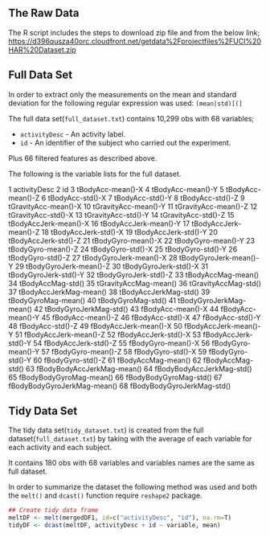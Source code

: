## The Raw Data
The R script includes the steps to download zip file and from the below link;
<https://d396qusza40orc.cloudfront.net/getdata%2Fprojectfiles%2FUCI%20HAR%20Dataset.zip>


## Full Data Set

In order to extract only the measurements on the mean and standard deviation for 
the following regular expression was used: `(mean|std)[(]` 

The full data set(`full_dataset.txt`) contains  10,299 obs with 68 variables;

- `activityDesc` - An activity label.
- `id` - An identifier of the subject who carried out the experiment.
 
Plus 66 filtered features as described above.

The following is the variable lists for the full dataset.

1	activityDesc
2	id
3	tBodyAcc-mean()-X
4	tBodyAcc-mean()-Y
5	tBodyAcc-mean()-Z
6	tBodyAcc-std()-X
7	tBodyAcc-std()-Y
8	tBodyAcc-std()-Z
9	tGravityAcc-mean()-X
10	tGravityAcc-mean()-Y
11	tGravityAcc-mean()-Z
12	tGravityAcc-std()-X
13	tGravityAcc-std()-Y
14	tGravityAcc-std()-Z
15	tBodyAccJerk-mean()-X
16	tBodyAccJerk-mean()-Y
17	tBodyAccJerk-mean()-Z
18	tBodyAccJerk-std()-X
19	tBodyAccJerk-std()-Y
20	tBodyAccJerk-std()-Z
21	tBodyGyro-mean()-X
22	tBodyGyro-mean()-Y
23	tBodyGyro-mean()-Z
24	tBodyGyro-std()-X
25	tBodyGyro-std()-Y
26	tBodyGyro-std()-Z
27	tBodyGyroJerk-mean()-X
28	tBodyGyroJerk-mean()-Y
29	tBodyGyroJerk-mean()-Z
30	tBodyGyroJerk-std()-X
31	tBodyGyroJerk-std()-Y
32	tBodyGyroJerk-std()-Z
33	tBodyAccMag-mean()
34	tBodyAccMag-std()
35	tGravityAccMag-mean()
36	tGravityAccMag-std()
37	tBodyAccJerkMag-mean()
38	tBodyAccJerkMag-std()
39	tBodyGyroMag-mean()
40	tBodyGyroMag-std()
41	tBodyGyroJerkMag-mean()
42	tBodyGyroJerkMag-std()
43	fBodyAcc-mean()-X
44	fBodyAcc-mean()-Y
45	fBodyAcc-mean()-Z
46	fBodyAcc-std()-X
47	fBodyAcc-std()-Y
48	fBodyAcc-std()-Z
49	fBodyAccJerk-mean()-X
50	fBodyAccJerk-mean()-Y
51	fBodyAccJerk-mean()-Z
52	fBodyAccJerk-std()-X
53	fBodyAccJerk-std()-Y
54	fBodyAccJerk-std()-Z
55	fBodyGyro-mean()-X
56	fBodyGyro-mean()-Y
57	fBodyGyro-mean()-Z
58	fBodyGyro-std()-X
59	fBodyGyro-std()-Y
60	fBodyGyro-std()-Z
61	fBodyAccMag-mean()
62	fBodyAccMag-std()
63	fBodyBodyAccJerkMag-mean()
64	fBodyBodyAccJerkMag-std()
65	fBodyBodyGyroMag-mean()
66	fBodyBodyGyroMag-std()
67	fBodyBodyGyroJerkMag-mean()
68	fBodyBodyGyroJerkMag-std()

## Tidy Data Set
 
The tidy data set(`tidy_dataset.txt`) is created from the full dataset(`full_dataset.txt`)
by taking with the average of each variable for each activity and each subject.

It contains 180 obs with 68 variables and variables names are the same as full dataset.

In order to summarize the dataset the following method was used and both the `melt()` and `dcast()`
function require `reshape2` package.

```r
## Create tidy data frame  
meltDF <- melt(mergedDF1, id=c("activityDesc", "id"), na.rm=T)
tidyDF <- dcast(meltDF, activityDesc + id ~ variable, mean)


